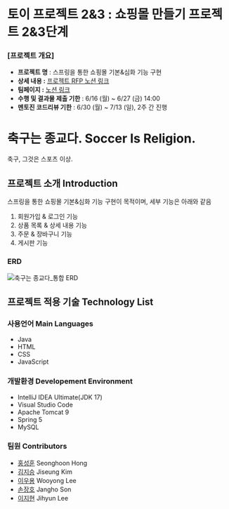 # 토이 프로젝트 2&3 : 쇼핑몰 만들기 프로젝트 2&3단계
### [프로젝트 개요] 
- **프로젝트 명** : 스프링을 통한 쇼핑몰 기본&심화 기능 구현
- **상세 내용 :** [프로젝트 RFP 노션 링크](https://www.notion.so/Toy-Project-2-3-1b69047c353d8136b5b3f9614a04bb65?source=copy_link)
- **팀페이지 :** [노션 링크](https://www.notion.so/No-10-2099047c353d80afa5e2cac96ee5b2ab?source=copy_link)
- **수행 및 결과물 제출 기한** : 6/16 (월) ~ 6/27 (금) 14:00
- **멘토진 코드리뷰 기한** : 6/30 (월) ~ 7/13 (일), 2주 간 진행

# 축구는 종교다. Soccer Is Religion.
축구, 그것은 스포츠 이상.

## 프로젝트 소개 Introduction
스프링을 통한 쇼핑몰 기본&심화 기능 구현이 목적이며, 세부 기능은 아래와 같음
1. 회원가입 & 로그인 기능
2. 상품 목록 & 상세 내용 기능
3. 주문 & 장바구니 기능
4. 게시판 기능
### ERD
![축구는 종교다_통합 ERD](https://github.com/user-attachments/assets/ab39a3c5-8ee4-4a52-8c43-c84c009c1a7c)

## 프로젝트 적용 기술 Technology List
### 사용언어 Main Languages
- Java
- HTML
- CSS
- JavaScript

### 개발환경 Developement Environment
- IntelliJ IDEA Ultimate(JDK 17)
- Visual Studio Code
- Apache Tomcat 9
- Spring 5
- MySQL

### 팀원 Contributors
- [홍성훈](https://github.com/callmehoon) Seonghoon Hong
- [김지승](https://github.com/kkj5158) Jiseung Kim
- [이우용](https://github.com/dev365code) Wooyong Lee
- [손장호](https://github.com/son-j-h) Jangho Son
- [이지현](https://github.com/leejihyun2) Jihyun Lee
